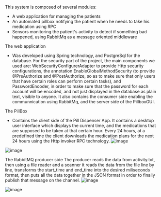 This system is composed of several modules:
- A web application for managing the patients
- An automated pillbox notifying the patient when he needs to take his medication using RPC
- Sensors monitoring the patient's activity to detect if something bad happened, using RabbitMq as a message oriented middleware


The web application 
- Was developed using Spring technology, and PostgreSql for the database. For the security part of the project, the main components  we used are: WebSecurityConfigurerAdapter to provide Http security configurations, the annotation EnableGlobalMethodSecurity (to provide @PreAuthorize and @PostAuthorize, so as to make sure that only users that have certain roles can perform certain tasks), and PasswordEncoder, in order to make sure that the password for each account will be encoded, and not just displayed in the database as plain text, visible to anyone. It also contains the consumer side enabling the communnication using RabbitMq, and the server side of the PillboxGUI.



The PillBox
- Contains the client side of the Pill Dispenser App. It contains a desktop user interface which displays the current time, and the medications that are supposed to be taken at that certain hour. Every 24 hours, at a predefined time the client downloads the medication plans for the next 24 hours using the Http invoker RPC technology.
![image](https://user-images.githubusercontent.com/45190679/110201725-5f47ad00-7e6d-11eb-963b-eed573d1a104.png)
  
![image](https://user-images.githubusercontent.com/45190679/110201800-aa61c000-7e6d-11eb-9912-08da5841082d.png)
  

The RabbitMQ producer side
The producer reads the data from activity.txt, then using a file reader and a scanner it reads the data from the file line by line, transforms the start_time and end_time into the desired miliseconds format, then puts all the data together in the JSON format in order to finally publish that message on the channel.
![image](https://user-images.githubusercontent.com/45190679/110201781-9a49e080-7e6d-11eb-9b62-6f80713c07f5.png)

![image](https://user-images.githubusercontent.com/45190679/110201788-9fa72b00-7e6d-11eb-86aa-cc61021ac134.png)

